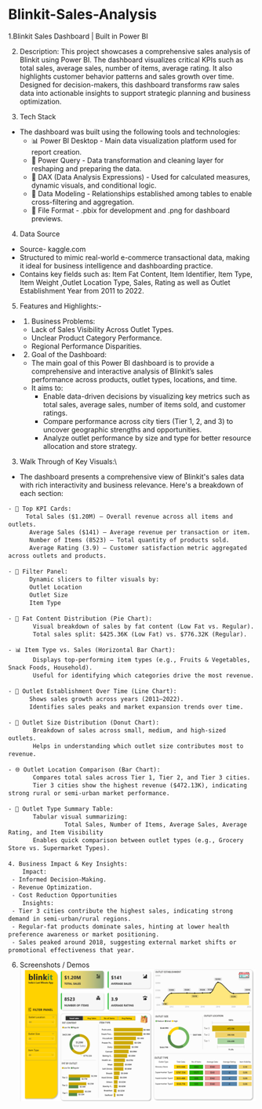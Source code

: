 # Blinkit-Sales-Analysis
1.Blinkit Sales Dashboard | Built in Power BI

2. Description:
This project showcases a comprehensive sales analysis of Blinkit using Power BI. The dashboard visualizes critical KPIs such as total sales, average sales, number of items, average rating. It also highlights customer behavior patterns and sales growth over time. Designed for decision-makers, this dashboard transforms raw sales data into actionable insights to support strategic planning and business optimization.

3. Tech Stack
- The dashboard was built using the following tools and technologies:
  - 📊 Power BI Desktop - Main data visualization platform used for report creation.
  - 📁 Power Query - Data transformation and cleaning layer for reshaping and preparing the data.
  - 🧠 DAX (Data Analysis Expressions) - Used for calculated measures, dynamic visuals, and conditional logic.
  - 📝 Data Modeling -  Relationships established among tables  to enable cross-filtering and aggregation.
  - 📂 File Format - .pbix for development and .png for dashboard previews.

4. Data Source
  - Source- kaggle.com
  - Structured to mimic real-world e-commerce transactional data, making it ideal for business intelligence and
    dashboarding practice.
  - Contains key fields such as: Item Fat Content, Item Identifier, Item Type, Item Weight ,Outlet Location Type,
    Sales, Rating as well as Outlet Establishment Year from 2011 to 2022.

5. Features and Highlights:-
   
 - 1. Business Problems:
      
     - Lack of Sales Visibility Across Outlet Types.
     - Unclear Product Category Performance.
     - Regional Performance Disparities.
      
  - 2. Goal of the Dashboard:
      
    - The main goal of this Power BI dashboard is to provide a comprehensive and interactive analysis of Blinkit’s sales
     performance across products, outlet types, locations, and time.
    - It aims to:
      - Enable data-driven decisions by visualizing key metrics such as total sales, average sales, number of items sold,            and customer ratings.
      -  Compare performance across city tiers (Tier 1, 2, and 3) to uncover geographic strengths and opportunities.
      -  Analyze outlet performance by size and type for better resource allocation and store strategy.

   3. Walk Through of Key Visuals:\
      
   + The dashboard presents a comprehensive view of Blinkit's sales data with rich interactivity and business relevance.
     Here's a breakdown of each section:
      
    - 📌 Top KPI Cards:
         Total Sales ($1.20M) – Overall revenue across all items and outlets.
          Average Sales ($141) – Average revenue per transaction or item.
          Number of Items (8523) – Total quantity of products sold.
          Average Rating (3.9) – Customer satisfaction metric aggregated across outlets and products.
      
    - 📁 Filter Panel:
          Dynamic slicers to filter visuals by:
          Outlet Location
          Outlet Size
          Item Type
          
    - 🥧 Fat Content Distribution (Pie Chart):
           Visual breakdown of sales by fat content (Low Fat vs. Regular).
           Total sales split: $425.36K (Low Fat) vs. $776.32K (Regular).
      
    - 📊 Item Type vs. Sales (Horizontal Bar Chart):
           Displays top-performing item types (e.g., Fruits & Vegetables, Snack Foods, Household).
           Useful for identifying which categories drive the most revenue.

    - 🏪 Outlet Establishment Over Time (Line Chart):
          Shows sales growth across years (2011–2022).
          Identifies sales peaks and market expansion trends over time.

    - 🍩 Outlet Size Distribution (Donut Chart):
           Breakdown of sales across small, medium, and high-sized outlets.
           Helps in understanding which outlet size contributes most to revenue.

    - 🌐 Outlet Location Comparison (Bar Chart):
           Compares total sales across Tier 1, Tier 2, and Tier 3 cities.
           Tier 3 cities show the highest revenue ($472.13K), indicating strong rural or semi-urban market performance.

    - 🛒 Outlet Type Summary Table:
           Tabular visual summarizing:
                    Total Sales, Number of Items, Average Sales, Average Rating, and Item Visibility
           Enables quick comparison between outlet types (e.g., Grocery Store vs. Supermarket Types).

    4. Business Impact & Key Insights:
        Impact:
     - Informed Decision-Making.
     - Revenue Optimization.
     - Cost Reduction Opportunities
        Insights:
     - Tier 3 cities contribute the highest sales, indicating strong demand in semi-urban/rural regions.
     - Regular-fat products dominate sales, hinting at lower health preference awareness or market positioning.
     - Sales peaked around 2018, suggesting external market shifts or promotional effectiveness that year.

6. Screenshots / Demos
   ![Dashboard Preview](https://github.com/Nabedahmad/Blinkit-Sales-Analysis/blob/main/dashboard%20power%20BI.png)

